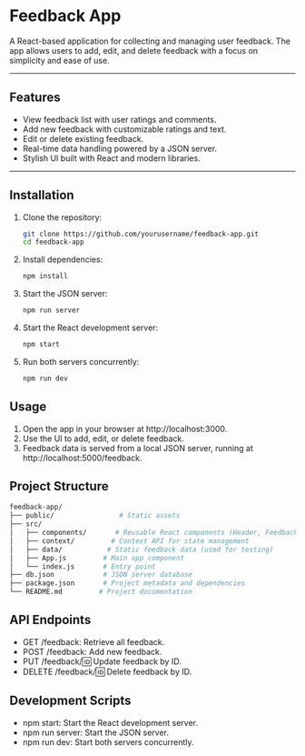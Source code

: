 # Feedback App

A React-based application for collecting and managing user feedback. The app allows users to add, edit, and delete feedback with a focus on simplicity and ease of use.

---

## Features

- View feedback list with user ratings and comments.
- Add new feedback with customizable ratings and text.
- Edit or delete existing feedback.
- Real-time data handling powered by a JSON server.
- Stylish UI built with React and modern libraries.

---

## Installation

1. Clone the repository:

   ```bash
   git clone https://github.com/yourusername/feedback-app.git
   cd feedback-app
   ```

2. Install dependencies:
   ```bash
   npm install
   ```
3. Start the JSON server:

   ```bash
   npm run server
   ```

4. Start the React development server:

   ```bash
   npm start
   ```

5. Run both servers concurrently:
   ```bash
   npm run dev
   ```

## Usage

1. Open the app in your browser at http://localhost:3000.
2. Use the UI to add, edit, or delete feedback.
3. Feedback data is served from a local JSON server, running at http://localhost:5000/feedback.

## Project Structure

```bash
feedback-app/
├── public/                # Static assets
├── src/
│   ├── components/       # Reusable React components (Header, FeedbackForm, FeedbackList, etc.)
│   ├── context/         # Context API for state management
│   ├── data/           # Static feedback data (used for testing)
│   ├── App.js         # Main app component
│   └── index.js       # Entry point
├── db.json            # JSON server database
├── package.json       # Project metadata and dependencies
└── README.md         # Project documentation
```

## API Endpoints

- GET /feedback: Retrieve all feedback.
- POST /feedback: Add new feedback.
- PUT /feedback/:id: Update feedback by ID.
- DELETE /feedback/:id: Delete feedback by ID.

## Development Scripts

- npm start: Start the React development server.
- npm run server: Start the JSON server.
- npm run dev: Start both servers concurrently.
